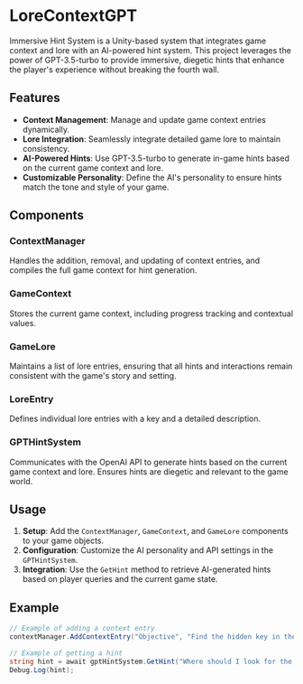 # LoreContextGPT

Immersive Hint System is a Unity-based system that integrates game context and lore with an AI-powered hint system. This project leverages the power of GPT-3.5-turbo to provide immersive, diegetic hints that enhance the player's experience without breaking the fourth wall.

## Features

- **Context Management**: Manage and update game context entries dynamically.
- **Lore Integration**: Seamlessly integrate detailed game lore to maintain consistency.
- **AI-Powered Hints**: Use GPT-3.5-turbo to generate in-game hints based on the current game context and lore.
- **Customizable Personality**: Define the AI's personality to ensure hints match the tone and style of your game.

## Components

### ContextManager

Handles the addition, removal, and updating of context entries, and compiles the full game context for hint generation.

### GameContext

Stores the current game context, including progress tracking and contextual values.

### GameLore

Maintains a list of lore entries, ensuring that all hints and interactions remain consistent with the game's story and setting.

### LoreEntry

Defines individual lore entries with a key and a detailed description.

### GPTHintSystem

Communicates with the OpenAI API to generate hints based on the current game context and lore. Ensures hints are diegetic and relevant to the game world.

## Usage

1. **Setup**: Add the `ContextManager`, `GameContext`, and `GameLore` components to your game objects.
2. **Configuration**: Customize the AI personality and API settings in the `GPTHintSystem`.
3. **Integration**: Use the `GetHint` method to retrieve AI-generated hints based on player queries and the current game state.

## Example

```csharp
// Example of adding a context entry
contextManager.AddContextEntry("Objective", "Find the hidden key in the forest", 25.0f);

// Example of getting a hint
string hint = await gptHintSystem.GetHint("Where should I look for the key?");
Debug.Log(hint);

